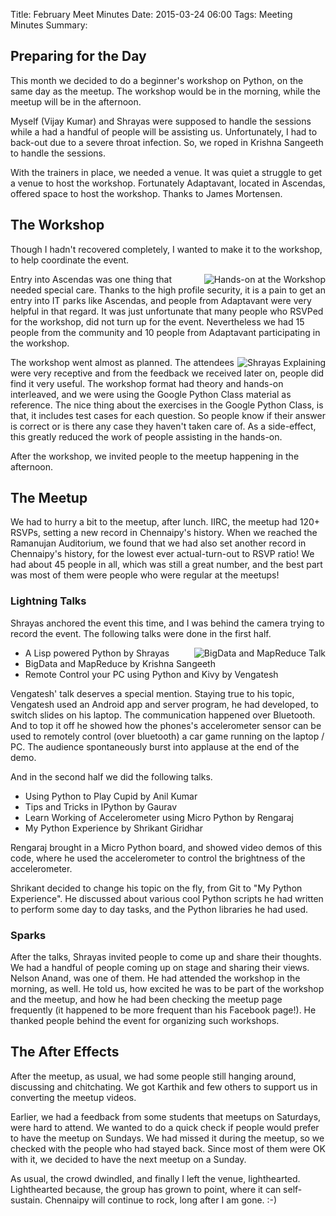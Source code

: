 Title: February Meet Minutes
Date: 2015-03-24 06:00
Tags: Meeting Minutes
Summary: <img src="http://photos2.meetupstatic.com/photos/event/8/2/c/c/global_434733484.jpeg" alt=""/> <img src="http://photos4.meetupstatic.com/photos/event/8/2/d/e/global_434733502.jpeg" alt=""/> <img src="http://photos3.meetupstatic.com/photos/event/c/1/9/6/global_434869558.jpeg" alt=""/>


## Preparing for the Day

This month we decided to do a beginner's workshop on Python, on the
same day as the meetup. The workshop would be in the morning, while
the meetup will be in the afternoon.

Myself (Vijay Kumar) and Shrayas were supposed to handle the sessions
while a had a handful of people will be assisting us. Unfortunately, I
had to back-out due to a severe throat infection. So, we roped in
Krishna Sangeeth to handle the sessions.

With the trainers in place, we needed a venue. It was quiet a struggle
to get a venue to host the workshop. Fortunately Adaptavant, located
in Ascendas, offered space to host the workshop. Thanks to James
Mortensen.

## The Workshop

Though I hadn't recovered completely, I wanted to make it to the
workshop, to help coordinate the event.

<a
href="http://photos2.meetupstatic.com/photos/event/8/2/c/c/600_434733484.jpeg">
<img
src="http://photos2.meetupstatic.com/photos/event/8/2/c/c/event_434733484.jpeg"
alt="Hands-on at the Workshop" style="float:right"/></a>

Entry into Ascendas was one thing that needed special care. Thanks to
the high profile security, it is a pain to get an entry into IT parks
like Ascendas, and people from Adaptavant were very helpful in that
regard. It was just unfortunate that many people who RSVPed for the
workshop, did not turn up for the event. Nevertheless we had 15 people
from the community and 10 people from Adaptavant participating in the
workshop.

<a
href="http://photos2.meetupstatic.com/photos/event/8/2/d/e/600_434733502.jpeg">
<img
src="http://photos4.meetupstatic.com/photos/event/8/2/d/e/event_434733502.jpeg"
alt="Shrayas Explaining" style="float:right; clear:both"/></a>

The workshop went almost as planned. The attendees were very receptive
and from the feedback we received later on, people did find it very
useful. The workshop format had theory and hands-on interleaved, and
we were using the Google Python Class material as reference. The nice
thing about the exercises in the Google Python Class, is that, it
includes test cases for each question. So people know if their answer
is correct or is there any case they haven't taken care of. As a
side-effect, this greatly reduced the work of people assisting in the
hands-on.

After the workshop, we invited people to the meetup happening in the
afternoon.

## The Meetup

We had to hurry a bit to the meetup, after lunch. IIRC, the meetup had
120+ RSVPs, setting a new record in Chennaipy's history. When we
reached the Ramanujan Auditorium, we found that we had also set
another record in Chennaipy's history, for the lowest ever
actual-turn-out to RSVP ratio! We had about 45 people in all, which
was still a great number, and the best part was most of them were
people who were regular at the meetups!

### Lightning Talks

Shrayas anchored the event this time, and I was behind the camera
trying to record the event. The following talks were done in the first
half.

<a
href="http://photos3.meetupstatic.com/photos/event/c/1/9/6/600_434869558.jpeg">
<img
src="http://photos3.meetupstatic.com/photos/event/c/1/9/6/event_434869558.jpeg"
alt="BigData and MapReduce Talk" style="float:right"></a>

  * A Lisp powered Python by Shrayas
  * BigData and MapReduce by Krishna Sangeeth
  * Remote Control your PC using Python and Kivy by Vengatesh

Vengatesh' talk deserves a special mention. Staying true to his topic,
Vengatesh used an Android app and server program, he had developed, to
switch slides on his laptop. The communication happened over
Bluetooth. And to top it off he showed how the phones's accelerometer
sensor can be used to remotely control (over bluetooth) a car game
running on the laptop / PC. The audience spontaneously burst into
applause at the end of the demo.

And in the second half we did the following talks.

  * Using Python to Play Cupid by Anil Kumar
  * Tips and Tricks in IPython by Gaurav
  * Learn Working of Accelerometer using Micro Python by Rengaraj
  * My Python Experience by Shrikant Giridhar

Rengaraj brought in a Micro Python board, and showed video demos of
this code, where he used the accelerometer to control the brightness
of the accelerometer.

Shrikant decided to change his topic on the fly, from Git to "My
Python Experience". He discussed about various cool Python scripts he
had written to perform some day to day tasks, and the Python libraries
he had used.

### Sparks

After the talks, Shrayas invited people to come up and share their
thoughts. We had a handful of people coming up on stage and sharing
their views. Nelson Anand, was one of them. He had attended the
workshop in the morning, as well. He told us, how excited he was to be
part of the workshop and the meetup, and how he had been checking the
meetup page frequently (it happened to be more frequent than his
Facebook page!). He thanked people behind the event for organizing
such workshops.

## The After Effects

After the meetup, as usual, we had some people still hanging around,
discussing and chitchating. We got Karthik and few others to support
us in converting the meetup videos.

Earlier, we had a feedback from some students that meetups on
Saturdays, were hard to attend. We wanted to do a quick check if
people would prefer to have the meetup on Sundays. We had missed it
during the meetup, so we checked with the people who had stayed back.
Since most of them were OK with it, we decided to have the next meetup
on a Sunday.

As usual, the crowd dwindled, and finally I left the venue,
lighthearted. Lighthearted because, the group has grown to point,
where it can self-sustain. Chennaipy will continue to rock, long after
I am gone. :-)
